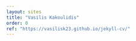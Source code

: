 ```yaml
---
layout: sites
title: "Vasilis Kakoulidis"
order: 0
ref: "https://vasilisk23.github.io/jekyll-cv/"
---
```

